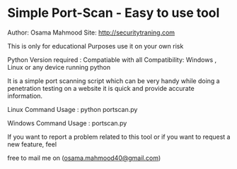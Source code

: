 # Simple Port-Scan - Easy to use tool
Author: Osama Mahmood
Site: http://securitytraning.com

This is only for educational Purposes use it on your own risk

Python Version required : Compatiable with all
Compatibility: Windows , Linux or any device running python

It is a simple port scanning script which can be very handy while doing a penetration testing on a website it is quick and provide accurate 
information.

Linux Command
Usage : python portscan.py

Windows Command
Usage : portscan.py


If you want to report a problem related to this tool or if you want to request a new feature, feel

free to mail me on (osama.mahmood40@gmail.com)

